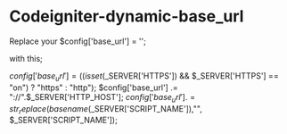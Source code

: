 Codeigniter-dynamic-base_url
============================

Replace your $config['base_url'] = '';

with this;

$config['base_url'] = ((isset($_SERVER['HTTPS']) && $_SERVER['HTTPS'] ==
"on") ? "https" : "http");
$config['base_url'] .= "://".$_SERVER['HTTP_HOST'];
$config['base_url'] .= str_replace(basename($_SERVER['SCRIPT_NAME']),"",
$_SERVER['SCRIPT_NAME']);